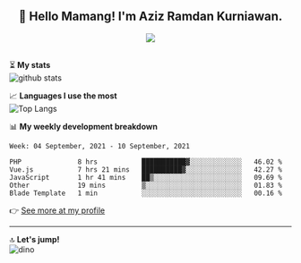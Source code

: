<h2 align="center">👋 Hello Mamang! I'm Aziz Ramdan Kurniawan.</h2>  
<p align="center">
  <img src="https://komarev.com/ghpvc/?username=azizramdan"> <br><br>
</p>
    
⏳ **My stats**  
![github stats](https://github-readme-stats.vercel.app/api?username=azizramdan&show_icons=true&count_private=true&title_color=000&hide_border=true&hide_title=true)  

📈 **Languages I use the most**  
![Top Langs](https://github-readme-stats.vercel.app/api/top-langs/?username=azizramdan&layout=compact&langs_count=6&hide=tsql&hide_border=true&hide_title=true&exclude_repo=Futsal-Go,Futsal-Go-Admin,Sistem-Informasi-Sensus-Harian-Rawat-Inap)  

📊 **My weekly development breakdown**
<!--START_SECTION:waka-->
```text
Week: 04 September, 2021 - 10 September, 2021

PHP              8 hrs           ███████████▓░░░░░░░░░░░░░   46.02 % 
Vue.js           7 hrs 21 mins   ██████████▓░░░░░░░░░░░░░░   42.27 % 
JavaScript       1 hr 41 mins    ██▒░░░░░░░░░░░░░░░░░░░░░░   09.69 % 
Other            19 mins         ▒░░░░░░░░░░░░░░░░░░░░░░░░   01.83 % 
Blade Template   1 min           ░░░░░░░░░░░░░░░░░░░░░░░░░   00.16 % 
```
<!--END_SECTION:waka-->
👉 [See more at my profile](https://wakatime.com/@azizramdan)
***
🔝 **Let's jump!**  
![dino](https://raw.githubusercontent.com/azizramdan/azizramdan/master/dino.gif)  
